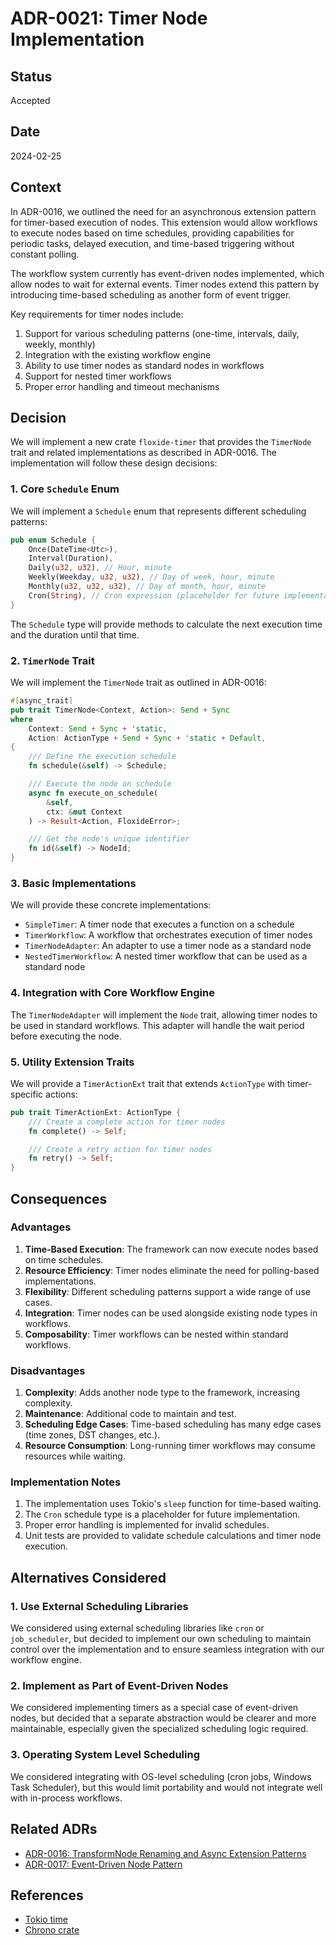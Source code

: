 # ADR-0021: Timer Node Implementation

## Status

Accepted

## Date

2024-02-25

## Context

In ADR-0016, we outlined the need for an asynchronous extension pattern for timer-based execution of nodes. This extension would allow workflows to execute nodes based on time schedules, providing capabilities for periodic tasks, delayed execution, and time-based triggering without constant polling.

The workflow system currently has event-driven nodes implemented, which allow nodes to wait for external events. Timer nodes extend this pattern by introducing time-based scheduling as another form of event trigger.

Key requirements for timer nodes include:

1. Support for various scheduling patterns (one-time, intervals, daily, weekly, monthly)
2. Integration with the existing workflow engine
3. Ability to use timer nodes as standard nodes in workflows
4. Support for nested timer workflows
5. Proper error handling and timeout mechanisms

## Decision

We will implement a new crate `floxide-timer` that provides the `TimerNode` trait and related implementations as described in ADR-0016. The implementation will follow these design decisions:

### 1. Core `Schedule` Enum

We will implement a `Schedule` enum that represents different scheduling patterns:

```rust
pub enum Schedule {
    Once(DateTime<Utc>),
    Interval(Duration),
    Daily(u32, u32), // Hour, minute
    Weekly(Weekday, u32, u32), // Day of week, hour, minute
    Monthly(u32, u32, u32), // Day of month, hour, minute
    Cron(String), // Cron expression (placeholder for future implementation)
}
```

The `Schedule` type will provide methods to calculate the next execution time and the duration until that time.

### 2. `TimerNode` Trait

We will implement the `TimerNode` trait as outlined in ADR-0016:

```rust
#[async_trait]
pub trait TimerNode<Context, Action>: Send + Sync
where
    Context: Send + Sync + 'static,
    Action: ActionType + Send + Sync + 'static + Default,
{
    /// Define the execution schedule
    fn schedule(&self) -> Schedule;

    /// Execute the node on schedule
    async fn execute_on_schedule(
        &self,
        ctx: &mut Context
    ) -> Result<Action, FloxideError>;

    /// Get the node's unique identifier
    fn id(&self) -> NodeId;
}
```

### 3. Basic Implementations

We will provide these concrete implementations:

- `SimpleTimer`: A timer node that executes a function on a schedule
- `TimerWorkflow`: A workflow that orchestrates execution of timer nodes
- `TimerNodeAdapter`: An adapter to use a timer node as a standard node
- `NestedTimerWorkflow`: A nested timer workflow that can be used as a standard node

### 4. Integration with Core Workflow Engine

The `TimerNodeAdapter` will implement the `Node` trait, allowing timer nodes to be used in standard workflows. This adapter will handle the wait period before executing the node.

### 5. Utility Extension Traits

We will provide a `TimerActionExt` trait that extends `ActionType` with timer-specific actions:

```rust
pub trait TimerActionExt: ActionType {
    /// Create a complete action for timer nodes
    fn complete() -> Self;

    /// Create a retry action for timer nodes
    fn retry() -> Self;
}
```

## Consequences

### Advantages

1. **Time-Based Execution**: The framework can now execute nodes based on time schedules.
2. **Resource Efficiency**: Timer nodes eliminate the need for polling-based implementations.
3. **Flexibility**: Different scheduling patterns support a wide range of use cases.
4. **Integration**: Timer nodes can be used alongside existing node types in workflows.
5. **Composability**: Timer workflows can be nested within standard workflows.

### Disadvantages

1. **Complexity**: Adds another node type to the framework, increasing complexity.
2. **Maintenance**: Additional code to maintain and test.
3. **Scheduling Edge Cases**: Time-based scheduling has many edge cases (time zones, DST changes, etc.).
4. **Resource Consumption**: Long-running timer workflows may consume resources while waiting.

### Implementation Notes

1. The implementation uses Tokio's `sleep` function for time-based waiting.
2. The `Cron` schedule type is a placeholder for future implementation.
3. Proper error handling is implemented for invalid schedules.
4. Unit tests are provided to validate schedule calculations and timer node execution.

## Alternatives Considered

### 1. Use External Scheduling Libraries

We considered using external scheduling libraries like `cron` or `job_scheduler`, but decided to implement our own scheduling to maintain control over the implementation and to ensure seamless integration with our workflow engine.

### 2. Implement as Part of Event-Driven Nodes

We considered implementing timers as a special case of event-driven nodes, but decided that a separate abstraction would be clearer and more maintainable, especially given the specialized scheduling logic required.

### 3. Operating System Level Scheduling

We considered integrating with OS-level scheduling (cron jobs, Windows Task Scheduler), but this would limit portability and would not integrate well with in-process workflows.

## Related ADRs

- [ADR-0016: TransformNode Renaming and Async Extension Patterns](0016-transform-node-and-async-extensions.md)
- [ADR-0017: Event-Driven Node Pattern](0017-event-driven-node-pattern.md)

## References

- [Tokio time](https://docs.rs/tokio/latest/tokio/time/index.html)
- [Chrono crate](https://docs.rs/chrono/latest/chrono/)
